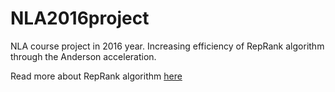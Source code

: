 # NLA2016project
NLA course project in 2016 year. Increasing efficiency of RepRank algorithm through the Anderson acceleration.

Read more about RepRank algorithm [here](NLA2016project/reprank.pdf)
